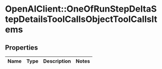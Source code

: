 # OpenAIClient::OneOfRunStepDeltaStepDetailsToolCallsObjectToolCallsItems

## Properties
Name | Type | Description | Notes
------------ | ------------- | ------------- | -------------

